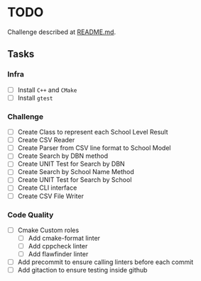 # TODO

Challenge described at [README.md](README.md).

## Tasks

### Infra
 * [ ] Install `C++` and `CMake`
 * [ ] Install `gtest`

### Challenge
 * [ ] Create Class to represent each School Level Result
 * [ ] Create CSV Reader
 * [ ] Create Parser from CSV line format to School Model
 * [ ] Create Search by DBN method
 * [ ] Create UNIT Test for Search by DBN
 * [ ] Create Search by School Name Method
 * [ ] Create UNIT Test for Search by School
 * [ ] Create CLI interface
 * [ ] Create CSV File Writer

### Code Quality
 * [ ] Cmake Custom roles
   * [ ] Add cmake-format linter
   * [ ] Add cppcheck linter
   * [ ] Add flawfinder linter
 * [ ] Add precommit to ensure calling linters before each commit
 * [ ] Add gitaction to ensure testing inside github
